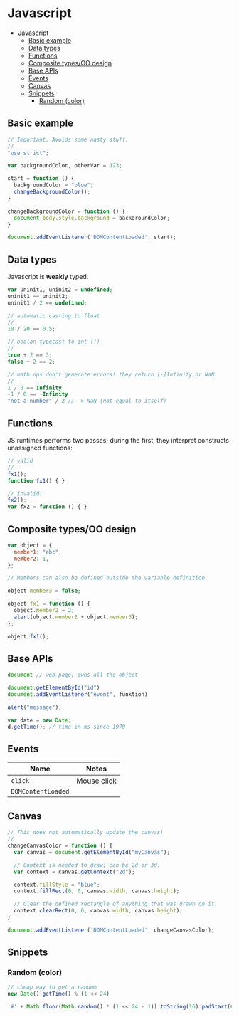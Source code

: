 # Javascript

- [Javascript](#javascript)
  - [Basic example](#basic-example)
  - [Data types](#data-types)
  - [Functions](#functions)
  - [Composite types/OO design](#composite-typesoo-design)
  - [Base APIs](#base-apis)
  - [Events](#events)
  - [Canvas](#canvas)
  - [Snippets](#snippets)
    - [Random (color)](#random-color)

## Basic example

```js
// Important. Avoids some nasty stuff.
//
"use strict";

var backgroundColor, otherVar = 123;

start = function () {
  backgroundColor = "blue";
  changeBackgroundColor();
}

changeBackgroundColor = function () {
  document.body.style.background = backgroundColor;
}

document.addEventListener('DOMContentLoaded', start);
```

## Data types

Javascript is **weakly** typed.

```js
var uninit1, uninit2 = undefined;
uninit1 == uninit2;
uninit1 / 2 == undefined;

// automatic casting to float
//
10 / 20 == 0.5;

// boolan typecast to int (!)
//
true + 2 == 3;
false + 2 == 2;

// math ops don't generate errors! they return [-]Infinity or NaN
//
1 / 0 == Infinity
-1 / 0 == -Infinity
"not a number" / 2 // -> NaN (not equal to itself)
```

## Functions

JS runtimes performs two passes; during the first, they interpret constructs unassigned functions:

```js
// valid
//
fx1();
function fx1() { }

// invalid!
fx2();
var fx2 = function () { }
```

## Composite types/OO design

```js
var object = {
  member1: "abc",
  member2: 1,
};

// Members can also be defined outside the variable definition.

object.member3 = false;

object.fx1 = function () {
  object.member2 = 2;
  alert(object.member2 + object.member3);
};

object.fx1();
```

## Base APIs

```js
document // web page; owns all the object

document.getElementById("id")
document.addEventListener("event", funktion)

alert("message");

var date = new Date;
d.getTime(); // time in ms since 1970
```

## Events

| Name               | Notes       |
| ------------------ | ----------- |
| `click`            | Mouse click |
| `DOMContentLoaded` |             |

## Canvas

```js
// This does not automatically update the canvas!
//
changeCanvasColor = function () {
  var canvas = document.getElementById("myCanvas");

  // Context is needed to draw; can be 2d or 3d.
  var context = canvas.getContext("2d");

  context.fillStyle = "blue";
  context.fillRect(0, 0, canvas.width, canvas.height);

  // Clear the defined rectangle of anything that was drawn on it.
  context.clearRect(0, 0, canvas.width, canvas.height);
}

document.addEventListener('DOMContentLoaded', changeCanvasColor);
```

## Snippets

### Random (color)

```js
// cheap way to get a random
new Date().getTime() % (1 << 24)

'#' + Math.floor(Math.random() * (1 << 24 - 1)).toString(16).padStart(6, '0');
```

